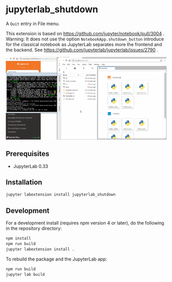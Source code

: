 # jupyterlab_shutdown

A `Quit` entry in File menu.

This extension is based on https://github.com/jupyter/notebook/pull/3004 .
Warning: It does not use the option `NotebookApp.shutdown_button` introduce 
for the classical notebook as JupyterLab separates more the frontend and the backend.
See https://github.com/jupyterlab/jupyterlab/issues/2790 .

![quit](demo_quit.gif)

## Prerequisites

* JupyterLab 0.33

## Installation

```bash
jupyter labextension install jupyterlab_shutdown
```

## Development

For a development install (requires npm version 4 or later), do the following in the repository directory:

```bash
npm install
npm run build
jupyter labextension install .
```

To rebuild the package and the JupyterLab app:

```bash
npm run build
jupyter lab build
```

